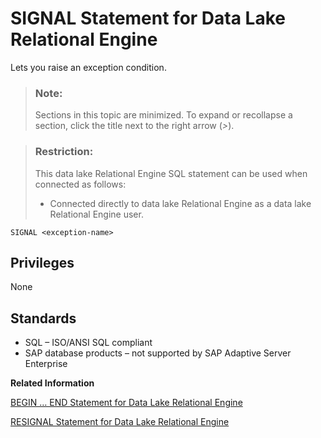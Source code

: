 <!-- loioa6266b2a84f21015917899ae90e8efc6 -->

# SIGNAL Statement for Data Lake Relational Engine

Lets you raise an exception condition.



> ### Note:  
> Sections in this topic are minimized. To expand or recollapse a section, click the title next to the right arrow \(*\>*\).



> ### Restriction:  
> This data lake Relational Engine SQL statement can be used when connected as follows:
> 
> -   Connected directly to data lake Relational Engine as a data lake Relational Engine user.



```
SIGNAL <exception-name>
```



<a name="loioa6266b2a84f21015917899ae90e8efc6__IQ_Permissions"/>

## Privileges

None



<a name="loioa6266b2a84f21015917899ae90e8efc6__IQ_Standards"/>

## Standards

-   SQL – ISO/ANSI SQL compliant
-   SAP database products – not supported by SAP Adaptive Server Enterprise

**Related Information**  


[BEGIN … END Statement for Data Lake Relational Engine](begin-end-statement-for-data-lake-relational-engine-a6142de.md "Groups SQL statements together.")

[RESIGNAL Statement for Data Lake Relational Engine](resignal-statement-for-data-lake-relational-engine-a6233dc.md "Resignals an exception condition.")

